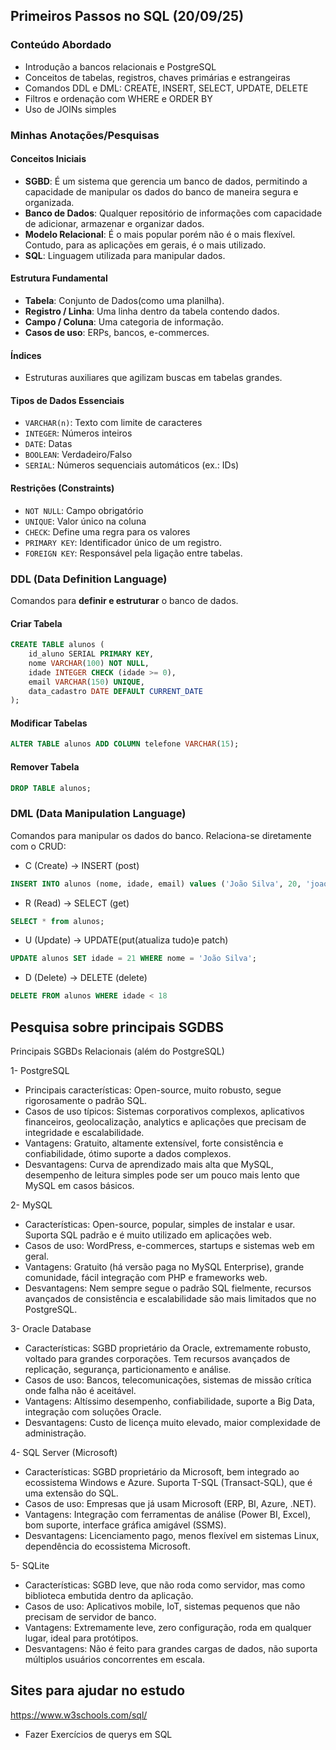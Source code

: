 ## Primeiros Passos no SQL (20/09/25)

### Conteúdo Abordado

- Introdução a bancos relacionais e PostgreSQL
- Conceitos de tabelas, registros, chaves primárias e estrangeiras
- Comandos DDL e DML: CREATE, INSERT, SELECT, UPDATE, DELETE
- Filtros e ordenação com WHERE e ORDER BY
- Uso de JOINs simples

### Minhas Anotações/Pesquisas

#### Conceitos Iniciais

- **SGBD**: É um sistema que gerencia um banco de dados, permitindo a capacidade de manipular os dados do banco de maneira segura e organizada.
- **Banco de Dados**: Qualquer repositório de informações com capacidade de adicionar, armazenar e organizar dados.  
- **Modelo Relacional**: É o mais popular porém não é o mais flexível. Contudo, para as aplicações em gerais, é o mais utilizado.
- **SQL**: Linguagem utilizada para manipular dados.

#### Estrutura Fundamental

- **Tabela**: Conjunto de Dados(como uma planilha).  
- **Registro / Linha**: Uma linha dentro da tabela contendo dados.  
- **Campo / Coluna**: Uma categoria de informação.  
- **Casos de uso**: ERPs, bancos, e-commerces.  

#### Índices

- Estruturas auxiliares que agilizam buscas em tabelas grandes.

#### Tipos de Dados Essenciais

- `VARCHAR(n)`: Texto com limite de caracteres  
- `INTEGER`: Números inteiros  
- `DATE`: Datas  
- `BOOLEAN`: Verdadeiro/Falso  
- `SERIAL`: Números sequenciais automáticos (ex.: IDs)  

#### Restrições (Constraints)

- `NOT NULL`: Campo obrigatório  
- `UNIQUE`: Valor único na coluna  
- `CHECK`: Define uma regra para os valores  
- `PRIMARY KEY`: Identificador único de um registro. 
- `FOREIGN KEY`: Responsável pela ligação entre tabelas.  

### DDL (Data Definition Language)

Comandos para **definir e estruturar** o banco de dados.

#### Criar Tabela
```sql
CREATE TABLE alunos (
    id_aluno SERIAL PRIMARY KEY,
    nome VARCHAR(100) NOT NULL,
    idade INTEGER CHECK (idade >= 0),
    email VARCHAR(150) UNIQUE,
    data_cadastro DATE DEFAULT CURRENT_DATE
);
```
#### Modificar Tabelas
```sql
ALTER TABLE alunos ADD COLUMN telefone VARCHAR(15);
```
#### Remover Tabela
```sql
DROP TABLE alunos;
````
### DML (Data Manipulation Language)

Comandos para manipular os dados do banco. Relaciona-se diretamente com o CRUD:

- C (Create) → INSERT (post)
```sql
INSERT INTO alunos (nome, idade, email) values ('João Silva', 20, 'joao@gmail.com');
```
- R (Read) → SELECT (get)
```sql
SELECT * from alunos;
```
- U (Update) → UPDATE(put(atualiza tudo)e patch)
```sql
UPDATE alunos SET idade = 21 WHERE nome = 'João Silva';
```
- D (Delete) → DELETE (delete)
```sql
DELETE FROM alunos WHERE idade < 18
```
## Pesquisa sobre principais SGDBS

Principais SGBDs Relacionais (além do PostgreSQL)

1- PostgreSQL
- Principais características: Open-source, muito robusto, segue rigorosamente o padrão SQL.
- Casos de uso típicos: Sistemas corporativos complexos, aplicativos financeiros, geolocalização, analytics e aplicações que precisam de integridade e escalabilidade.
- Vantagens: Gratuito, altamente extensível, forte consistência e confiabilidade, ótimo suporte a dados complexos.
- Desvantagens: Curva de aprendizado mais alta que MySQL, desempenho de leitura simples pode ser um pouco mais lento que MySQL em casos básicos.

2- MySQL
- Características: Open-source, popular, simples de instalar e usar. Suporta SQL padrão e é muito utilizado em aplicações web.
- Casos de uso: WordPress, e-commerces, startups e sistemas web em geral.
- Vantagens: Gratuito (há versão paga no MySQL Enterprise), grande comunidade, fácil integração com PHP e frameworks web.
- Desvantagens: Nem sempre segue o padrão SQL fielmente, recursos avançados de consistência e escalabilidade são mais limitados que no PostgreSQL.

3- Oracle Database
- Características: SGBD proprietário da Oracle, extremamente robusto, voltado para grandes corporações. Tem recursos avançados de replicação, segurança, particionamento e análise.
- Casos de uso: Bancos, telecomunicações, sistemas de missão crítica onde falha não é aceitável.
- Vantagens: Altíssimo desempenho, confiabilidade, suporte a Big Data, integração com soluções Oracle.
- Desvantagens: Custo de licença muito elevado, maior complexidade de administração.

4- SQL Server (Microsoft)
- Características: SGBD proprietário da Microsoft, bem integrado ao ecossistema Windows e Azure. Suporta T-SQL (Transact-SQL), que é uma extensão do SQL.
- Casos de uso: Empresas que já usam Microsoft (ERP, BI, Azure, .NET).
- Vantagens: Integração com ferramentas de análise (Power BI, Excel), bom suporte, interface gráfica amigável (SSMS).
- Desvantagens: Licenciamento pago, menos flexível em sistemas Linux, dependência do ecossistema Microsoft.

5- SQLite
- Características: SGBD leve, que não roda como servidor, mas como biblioteca embutida dentro da aplicação.
- Casos de uso: Aplicativos mobile, IoT, sistemas pequenos que não precisam de servidor de banco.
- Vantagens: Extremamente leve, zero configuração, roda em qualquer lugar, ideal para protótipos.
- Desvantagens: Não é feito para grandes cargas de dados, não suporta múltiplos usuários concorrentes em escala.

## Sites para ajudar no estudo
https://www.w3schools.com/sql/                                                                                                  
 - Fazer Exercícios de querys em SQL

